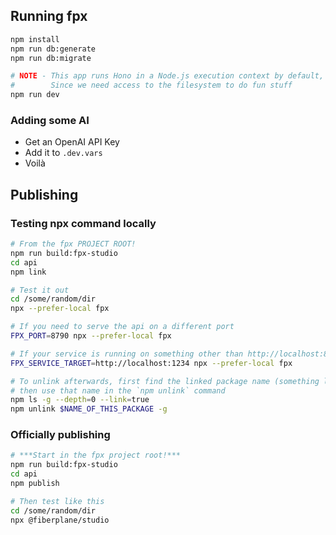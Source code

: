 ## Running fpx

```sh
npm install
npm run db:generate
npm run db:migrate

# NOTE - This app runs Hono in a Node.js execution context by default,
#        Since we need access to the filesystem to do fun stuff
npm run dev 
```


### Adding some AI

- Get an OpenAI API Key
- Add it to `.dev.vars`
- Voilà

## Publishing

### Testing npx command locally

```sh
# From the fpx PROJECT ROOT!
npm run build:fpx-studio
cd api
npm link

# Test it out
cd /some/random/dir
npx --prefer-local fpx

# If you need to serve the api on a different port
FPX_PORT=8790 npx --prefer-local fpx

# If your service is running on something other than http://localhost:8787
FPX_SERVICE_TARGET=http://localhost:1234 npx --prefer-local fpx

# To unlink afterwards, first find the linked package name (something like @fiberplane/studio)
# then use that name in the `npm unlink` command
npm ls -g --depth=0 --link=true
npm unlink $NAME_OF_THIS_PACKAGE -g
```

### Officially publishing

```sh
# ***Start in the fpx project root!***
npm run build:fpx-studio
cd api
npm publish

# Then test like this
cd /some/random/dir
npx @fiberplane/studio
```